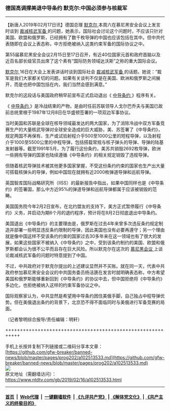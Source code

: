 ### 德国高调撑美退中导条约 默克尔:中国必须参与核裁军
------------------------

<div class="post_content">
 <p>
  【新唐人2019年02月17日讯】德国总理
  <a href="https://www.ntdtv.com/gb/默克尔.htm">
   默克尔
  </a>
  本周六在慕尼黑安全会议上发言时谈到
  <a href="https://www.ntdtv.com/gb/裁减核武军备.htm">
   裁减核武军备
  </a>
  的问题，她表示，国际社会讨论这个问题时，不应该只针对美国、欧盟和俄罗斯，已经拥有了数千枚导弹的中国也应该包括在其中。但中共代表随即在会议上表态称，中方拒绝被纳入这类约束军备的国际协议之中。
 </p>
 <p>
  第55届慕尼黑安全会议2月15日至17日召开，有近40位国家元首和政府首脑以及近百名部长级官员出席了这个素有“国际防务领域达沃斯”之称的重大国际会议。
 </p>
 <p>
  <a href="https://www.ntdtv.com/gb/默克尔.htm">
   默克尔
  </a>
  16日在大会上发表讲话时谈到国际社会
  <a href="https://www.ntdtv.com/gb/裁减核武军备.htm">
   裁减核武军备
  </a>
  的话题。她说：“裁军是我们大家都关切的问题。如果有关谈判不仅是在美国、欧洲和俄罗斯之间展开，而是也把中国包括在内，我们当然会感到满意。”
 </p>
 <p>
  默克尔的这段话与美国政府稍早前宣布正式启动退出《
  <a href="https://www.ntdtv.com/gb/中导条约.htm">
   中导条约
  </a>
  》程序有关。
 </p>
 <p>
  《
  <a href="https://www.ntdtv.com/gb/中导条约.htm">
   中导条约
  </a>
  》是冷战结束的产物，是由时任前苏联领导人戈尔巴乔夫与美国已故前总统里根于1987年12月8日在华盛顿签署的一项双边军事协议。
 </p>
 <p>
  当时美国和苏联是全球在核导领域最发达的两大国家，为了消除冷战中双方军备竞赛生产的大量核武导弹对全球安全造成的巨大威胁，美、苏签署了《中导条约》，规定两国不再保有、生产或试验射程介乎500至1000公里的短程导弹，以及射程介乎1000至5500公里的中程导弹，包括搭载常规与核子弹头的导弹、导弹的陆基发射器等。截至1991年5月，为了履行这份条约，美苏共销毁2692枚导弹，欧洲一些拥有导弹的国家也陆续遵循《中导条约》的相关规定销毁了违规导弹。
 </p>
 <p>
  但随着核武导弹技术被其他更多国家掌握，不受这份条约约束的国家也生产出大量可搭载核弹头的导弹，例如中国现在就拥有近2000枚弹道导弹和巡航导弹。
 </p>
 <p>
  英国智库国际战略研究所（IISS）的最新报告中指出，如果中国同样也是《中导条约》的签署国，那么中方近95%的弹道导弹和巡航导弹都属于应该被销毁的范畴。
 </p>
 <p>
  美国国务院今年2月2日宣布，在北约盟友的支持下，美方正式暂停履行《中导条约》义务，并启动为期6个月的退约程序，预计将在8月2日彻底退出中导条约。
 </p>
 <p>
  美国退出《中导条约》的主要理由是，俄罗斯在过去4年来曾多次违反条约规定制造并部署一些明显违反条约限制的导弹，因此美国也没有必要再遵守；另一个理由就是像中国这样不受该条约约束的国家过去30多年来在这一领域也有了很大的发展，如果这些国家不被纳入《中导条约》之中，受到该条约制约的美国、欧盟和俄罗斯都会认为很不公平而且存在巨大风险。所以默克尔在这次的
  <a href="https://www.ntdtv.com/gb/慕尼黑会议.htm">
   慕尼黑会议
  </a>
  上谈论裁减核武军备的问题时特意提到了中国。
 </p>
 <p>
  不过，中共政府对于默克尔提出的上述建议显然并不买账。就在同一天，代表中共政府参加慕尼黑安全会议的中共国务委员杨洁篪在发言时就明确表态称，中方希望美国和俄罗斯能够重新回到《中导条约》的协议中去，但中国拒绝将《中导条约》多边化，也拒绝被纳入这样的约束军备协议之中。
 </p>
 <p>
  国际观察家认为，中共显然是希望用中导条约困住美俄手脚，自己独占中程导弹优势。但在美俄退出条约的背景下，北京恐不得不面临同时与美俄进行军备竞赛的局面。
 </p>
 <p>
  （记者黎明综合报导/责任编辑：明轩）
 </p>
 <div class="single_ad">
 </div>
</div>

+++++++++++++++++++++++++++++++++++++++++++++++++++++++++++<br/><br/>
手机上长按并复制下列链接或二维码分享本文章：<br/>
[https://github.com/gfw-breaker/banned-news/blob/master/pages/prog202/a102513533.md](https://github.com/gfw-breaker/banned-news/blob/master/pages/prog202/a102513533.md)<br/>
[<img src='https://github.com/gfw-breaker/banned-news/blob/master/pages/prog202/a102513533.md.png'/>](https://github.com/gfw-breaker/banned-news/blob/master/pages/prog202/a102513533.md)<br/>
原文地址（需翻墙访问）：https://www.ntdtv.com/gb/2019/02/16/a102513533.html


------------------------
#### [首页](https://github.com/gfw-breaker/banned-news/blob/master/README.md) &nbsp;|&nbsp; [Web代理](https://github.com/labour-camp/helloworld) &nbsp;|&nbsp; [一键翻墙软件](https://github.com/gfw-breaker/nogfw/blob/master/README.md) &nbsp;| [《九评共产党》](https://github.com/gfw-breaker/9ping.md/blob/master/README.md#九评之一评共产党是什么) | [《解体党文化》](https://github.com/gfw-breaker/jtdwh.md/blob/master/README.md) | [《共产主义的终极目的》](https://github.com/gfw-breaker/gczydzjmd.md/blob/master/README.md)

